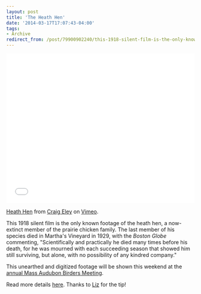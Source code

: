 ```yaml
---
layout: post 
title: 'The Heath Hen' 
date: '2014-03-17T17:07:43-04:00' 
tags: 
- Archive 
redirect_from: /post/79900902240/this-1918-silent-film-is-the-only-known-footage-of/
---
```


<iframe src="//player.vimeo.com/video/89341830" width="100%" height="400" frameborder="0" webkitallowfullscreen mozallowfullscreen allowfullscreen></iframe> <p><a href="http://vimeo.com/89341830">Heath Hen</a> from <a href="http://vimeo.com/user18975251">Craig Eley</a> on <a href="https://vimeo.com">Vimeo</a>.</p>

This 1918 silent film is the only known footage of the heath hen, a now-extinct member of the prairie chicken family. The last member of his species died in Martha's Vineyard in 1929, with the _Boston Globe_ commenting, "Scientifically and practically he died many times before his death, for he was mourned with each succeeding season that showed him still surviving, but alone, with no possibility of any kindred company."

This unearthed and digitized footage will be shown this weekend at the [annual Mass Audubon Birders Meeting][1].

Read more details [here][2]. Thanks to [Liz][3] for the tip!

[1]: http://www.massaudubon.org/get-outdoors/birds-birding/birders-meeting
[2]: http://www.bostonglobe.com/metro/2014/03/07/long-extinct-heath-hen-comes-life-archival-film/X9zKEdB6dvH71Pt6rB2tFL/story.html?s_campaign=sm_tw
[3]: https://twitter.com/elizwyckoff
  
